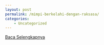 ```yaml
---
layout: post
permalink: /mimpi-berkelahi-dengan-raksasa/
categories:
    - Uncategorized
---
```


[Baca Selengkapnya](/04)